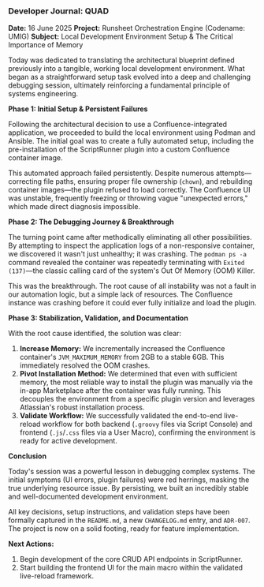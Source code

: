 ### Developer Journal: QUAD

**Date:** 16 June 2025
**Project:** Runsheet Orchestration Engine (Codename: UMIG)
**Subject:** Local Development Environment Setup & The Critical Importance of Memory

Today was dedicated to translating the architectural blueprint defined previously into a tangible, working local development environment. What began as a straightforward setup task evolved into a deep and challenging debugging session, ultimately reinforcing a fundamental principle of systems engineering.

**Phase 1: Initial Setup & Persistent Failures**

Following the architectural decision to use a Confluence-integrated application, we proceeded to build the local environment using Podman and Ansible. The initial goal was to create a fully automated setup, including the pre-installation of the ScriptRunner plugin into a custom Confluence container image.

This automated approach failed persistently. Despite numerous attempts—correcting file paths, ensuring proper file ownership (`chown`), and rebuilding container images—the plugin refused to load correctly. The Confluence UI was unstable, frequently freezing or throwing vague "unexpected errors," which made direct diagnosis impossible.

**Phase 2: The Debugging Journey & Breakthrough**

The turning point came after methodically eliminating all other possibilities. By attempting to inspect the application logs of a non-responsive container, we discovered it wasn't just unhealthy; it was crashing. The `podman ps -a` command revealed the container was repeatedly terminating with `Exited (137)`—the classic calling card of the system's Out Of Memory (OOM) Killer.

This was the breakthrough. The root cause of all instability was not a fault in our automation logic, but a simple lack of resources. The Confluence instance was crashing before it could ever fully initialize and load the plugin.

**Phase 3: Stabilization, Validation, and Documentation**

With the root cause identified, the solution was clear:

1. **Increase Memory:** We incrementally increased the Confluence container's `JVM_MAXIMUM_MEMORY` from 2GB to a stable 6GB. This immediately resolved the OOM crashes.
2. **Pivot Installation Method:** We determined that even with sufficient memory, the most reliable way to install the plugin was manually via the in-app Marketplace after the container was fully running. This decouples the environment from a specific plugin version and leverages Atlassian's robust installation process.
3. **Validate Workflow:** We successfully validated the end-to-end live-reload workflow for both backend (`.groovy` files via Script Console) and frontend (`.js`/`.css` files via a User Macro), confirming the environment is ready for active development.

**Conclusion**

Today's session was a powerful lesson in debugging complex systems. The initial symptoms (UI errors, plugin failures) were red herrings, masking the true underlying resource issue. By persisting, we built an incredibly stable and well-documented development environment.

All key decisions, setup instructions, and validation steps have been formally captured in the `README.md`, a new `CHANGELOG.md` entry, and `ADR-007`. The project is now on a solid footing, ready for feature implementation.

**Next Actions:**

1. Begin development of the core CRUD API endpoints in ScriptRunner.
2. Start building the frontend UI for the main macro within the validated live-reload framework.
